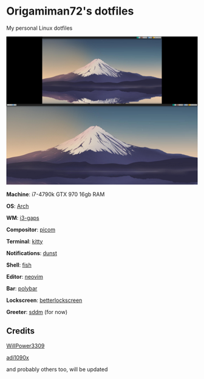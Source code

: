 # Origamiman72's dotfiles
My personal Linux dotfiles

![Screenshot](https://github.com/origamiman72/dotfiles/blob/desktop/screenshot.png)

**Machine**: i7-4790k GTX 970 16gb RAM

**OS**: [Arch](https://www.archlinux.org/)

**WM**: [i3-gaps](https://github.com/Airblader/i3)

**Compositor**: [picom](https://github.com/yshui/picom)

**Terminal**: [kitty](https://github.com/kovidgoyal/kitty)

**Notifications**: [dunst](https://github.com/dunst-project/dunst)

**Shell**: [fish](https://github.com/fish-shell/fish-shell) 

**Editor**: [neovim](https://github.com/neovim/neovim)

**Bar**: [polybar](https://github.com/polybar/polybar)

**Lockscreen**: [betterlockscreen](https://github.com/pavanjadhaw/betterlockscreen)

**Greeter**: [sddm](https://github.com/sddm/sddm) (for now)

## Credits
[WillPower3309](https://github.com/WillPower3309/awesome-dotfiles)

[adi1090x](https://github.com/adi1090x/polybar-themes)

and probably others too, will be updated
